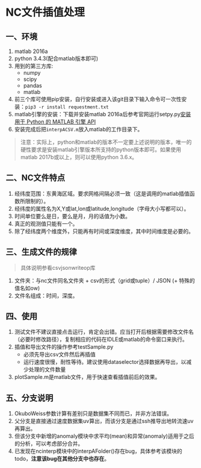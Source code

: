 # NC文件插值处理

## 一、环境
1. matlab 2016a
2. python 3.4.3(配合matlab版本即可)
3. 用到的第三方库:
    + numpy
    + scipy
    + pandas
    + matlab
4. 前三个库可使用pip安装，自行安装或进入该git目录下输入命令可一次性安装：```pip3 -r install requestment.txt```
5. matlab引擎的安装：下载并安装matlab 2016a后参考官网运行setpy.py[安装用于 Python 的 MATLAB 引擎 API](https://ww2.mathworks.cn/help/matlab/matlab_external/install-the-matlab-engine-for-python.html)
6. 安装完成后把```interpACSV.m```放入matlab的工作目录下。
>注意：实际上，python和matlab的版本不一定要上述说明的版本，唯一的硬性要求是安装matlab引擎版本所支持的python版本即可。如果使用matlab 2017b或以上，则可以使用python 3.6.x。

## 二、NC文件特点
1. 经纬度范围：东黄海区域。要求网格间隔必须一致（这是调用的matlab插值函数所限制的）。
2. 经纬度的属性名为X,Y或lat,lon或latitude,longitude（字母大小写都可以）。
3. 时间单位要么是日，要么是月，月的话值为小数。
4. 真正的观测值只能有一个。
5. 除了经纬度两个维度外，只能再有时间或深度维度，其中时间维度是必要的。

## 三、生成文件的规律
>具体说明参看csvjsonwriteop库
1. 文件夹：与nc文件同名文件夹 + csv的形式（grid或tuple）/ JSON (+ 特殊的值名如ow)
2. 文件名组成：时间，深度。

## 四、使用
1. 测试文件不建议直接点击运行，肯定会出错。应当打开后根据需要修改文件名（必要时修改路径），复制相应的代码在IDLE或matlab的命令窗口来执行。
1. 插值和导出文件的操作参考testSample.py
    + 必须先导出csv文件然后再插值
    + 运行速度很慢，耐性等待。建议使用dataselector选择数据再导出，以减少处理的文件数量
2. plotSample.m是matlab文件，用于快速查看插值前后的效果。

## 五、分支说明
1. OkuboWeiss参数计算有差别只是数据集不同而已，并非方法错误。
2. 父分支是直接通过速度数据集uv算出，而该分支是通过ssh推导出地转流速uv再算出。
3. 但该分支中新增的anomaly模块中求平均(mean)和异常(anomaly)适用于之后的分析，可以考虑部分合并。
4. 已发现在ncinterp模块中的interpAFolder()存在bug，具体参考该模块的todo，**注意该bug在其他分支中也存在**。